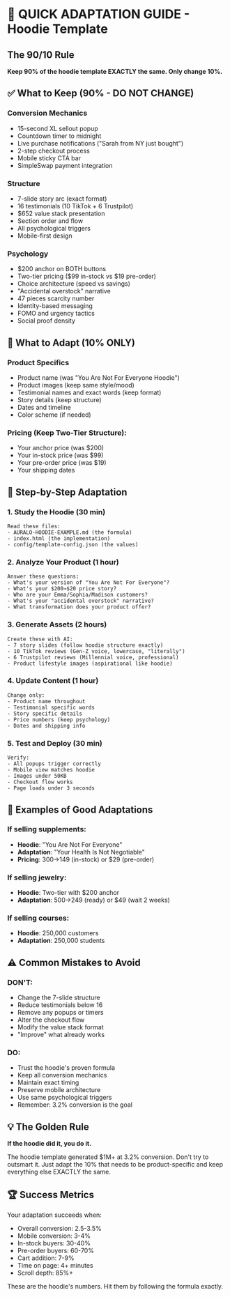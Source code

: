 # 🚀 QUICK ADAPTATION GUIDE - Hoodie Template

## The 90/10 Rule
**Keep 90% of the hoodie template EXACTLY the same. Only change 10%.**

## ✅ What to Keep (90% - DO NOT CHANGE)

### Conversion Mechanics
- 15-second XL sellout popup
- Countdown timer to midnight
- Live purchase notifications ("Sarah from NY just bought")
- 2-step checkout process
- Mobile sticky CTA bar
- SimpleSwap payment integration

### Structure
- 7-slide story arc (exact format)
- 16 testimonials (10 TikTok + 6 Trustpilot)
- $652 value stack presentation
- Section order and flow
- All psychological triggers
- Mobile-first design

### Psychology
- $200 anchor on BOTH buttons
- Two-tier pricing ($99 in-stock vs $19 pre-order)
- Choice architecture (speed vs savings)
- "Accidental overstock" narrative
- 47 pieces scarcity number
- Identity-based messaging
- FOMO and urgency tactics
- Social proof density

## 🔄 What to Adapt (10% ONLY)

### Product Specifics
- Product name (was "You Are Not For Everyone Hoodie")
- Product images (keep same style/mood)
- Testimonial names and exact words (keep format)
- Story details (keep structure)
- Dates and timeline
- Color scheme (if needed)

### Pricing (Keep Two-Tier Structure):
- Your anchor price (was $200)
- Your in-stock price (was $99)
- Your pre-order price (was $19)
- Your shipping dates

## 📝 Step-by-Step Adaptation

### 1. Study the Hoodie (30 min)
```
Read these files:
- AURALO-HOODIE-EXAMPLE.md (the formula)
- index.html (the implementation)
- config/template-config.json (the values)
```

### 2. Analyze Your Product (1 hour)
```
Answer these questions:
- What's your version of "You Are Not For Everyone"?
- What's your $200→$20 price story?
- Who are your Emma/Sophia/Madison customers?
- What's your "accidental overstock" narrative?
- What transformation does your product offer?
```

### 3. Generate Assets (2 hours)
```
Create these with AI:
- 7 story slides (follow hoodie structure exactly)
- 10 TikTok reviews (Gen-Z voice, lowercase, "literally")
- 6 Trustpilot reviews (Millennial voice, professional)
- Product lifestyle images (aspirational like hoodie)
```

### 4. Update Content (1 hour)
```
Change only:
- Product name throughout
- Testimonial specific words
- Story specific details
- Price numbers (keep psychology)
- Dates and shipping info
```

### 5. Test and Deploy (30 min)
```
Verify:
- All popups trigger correctly
- Mobile view matches hoodie
- Images under 50KB
- Checkout flow works
- Page loads under 3 seconds
```

## 🎯 Examples of Good Adaptations

### If selling supplements:
- **Hoodie**: "You Are Not For Everyone"
- **Adaptation**: "Your Health Is Not Negotiable"
- **Pricing**: $300→$149 (in-stock) or $29 (pre-order)

### If selling jewelry:
- **Hoodie**: Two-tier with $200 anchor
- **Adaptation**: $500→$249 (ready) or $49 (wait 2 weeks)

### If selling courses:
- **Hoodie**: 250,000 customers
- **Adaptation**: 250,000 students

## ⚠️ Common Mistakes to Avoid

### DON'T:
- Change the 7-slide structure
- Reduce testimonials below 16
- Remove any popups or timers
- Alter the checkout flow
- Modify the value stack format
- "Improve" what already works

### DO:
- Trust the hoodie's proven formula
- Keep all conversion mechanics
- Maintain exact timing
- Preserve mobile architecture
- Use same psychological triggers
- Remember: 3.2% conversion is the goal

## 💡 The Golden Rule

**If the hoodie did it, you do it.**

The hoodie template generated $1M+ at 3.2% conversion. Don't try to outsmart it. Just adapt the 10% that needs to be product-specific and keep everything else EXACTLY the same.

## 🏆 Success Metrics

Your adaptation succeeds when:
- Overall conversion: 2.5-3.5%
- Mobile conversion: 3-4%
- In-stock buyers: 30-40%
- Pre-order buyers: 60-70%
- Cart addition: 7-9%
- Time on page: 4+ minutes
- Scroll depth: 85%+

These are the hoodie's numbers. Hit them by following the formula exactly.